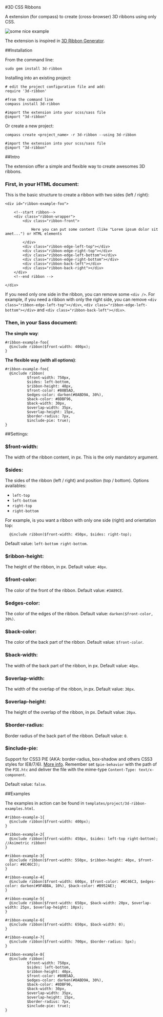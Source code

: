 #3D CSS Ribbons

A extension (for compass) to create (cross-browser) 3D ribbons using only CSS.

![some nice example](http://static.tumblr.com/djfsbl4/N1qllypq4/ribbon_example.png) 

The extension is inspired in [3D Ribbon Generator](http://www.css3d.net/ribbon-generator/).




##Installation

From the command line:

    sudo gem install 3d-ribbon

Installing into an existing project:

    # edit the project configuration file and add:
    require '3d-ribbon'

	#from the command line
    compass install 3d-ribbon

	#import the extension into your scss/sass file
	@import "3d-ribbon"

Or create a new project:

    compass create <project_name> -r 3d-ribbon --using 3d-ribbon 

	#import the extension into your scss/sass file
	@import "3d-ribbon"




##Intro

The extension offer a simple and flexible way to create awesomes 3D ribbons.

### First, in your HTML document:

This is the basic structure to create a ribbon with two sides (left / right):

	<div id="ribbon-example-foo">

		<!--start ribbon-->
		<div class="ribbon-wrapper">
			<div class="ribbon-front">
			
				Here you can put some content (like "Lorem ipsum dolor sit amet...") or HTML elements
				
			</div>
			<div class="ribbon-edge-left-top"></div>
			<div class="ribbon-edge-right-top"></div>
			<div class="ribbon-edge-left-bottom"></div>
			<div class="ribbon-edge-right-bottom"></div>
			<div class="ribbon-back-left"></div>
			<div class="ribbon-back-right"></div>
		</div>
		<!--end ribbon -->

	</div>


If you need only one side in the ribbon, you can remove some `<div />`. For example, if you need a ribbon with only the right side, you can remove `<div class="ribbon-edge-left-top"></div>`, `<div class="ribbon-edge-left-bottom"></div>` and `<div class="ribbon-back-left"></div>`.


### Then, in your Sass document:

**The simple way**:

    #ribbon-example-foo{
      @include ribbon($front-width: 400px);
    }

**The flexible way (with all options)**:

    #ribbon-example-foo{
      @include ribbon(
              $front-width: 750px,
              $sides: left-bottom,
              $ribbon-height: 40px,
              $front-color: #80B5AD, 
              $edges-color: darken(#8ABD9A, 30%), 
              $back-color: #8DBF96,
              $back-width: 30px, 
              $overlap-width: 35px, 
              $overlap-height: 15px,
              $border-radius: 7px,
              $include-pie: true);
    }



##Settings:

### $front-width: 

The width of the ribbon content, in px. This is the only mandatory argument.


### $sides:

The sides of the ribbon (left / right) and position (top / bottom). Options availables:

* `left-top`
* `left-bottom`
* `right-top`
* `right-bottom`

For example, is you want a ribbon with only one side (right) and orientation top:

      @include ribbon($front-width: 450px, $sides: right-top);


Default value: `left-bottom right-bottom`.


### $ribbon-height:

The height of the ribbon, in px. Default value: `40px`.


### $front-color:

The color of the front of the ribbon. Default value: `#3A89CE`.


### $edges-color:

The color of the edges of the ribbon. Default value: `darken($front-color, 30%)`.


### $back-color:

The color of the back part of the ribbon. Default value: `$front-color`.


### $back-width:

The width of the back part of the ribbon, in px. Default value: `40px`.


### $overlap-width:

The width of the overlap of the ribbon, in px. Default value: `30px`.


### $overlap-height:

The height of the overlap of the ribbon, in px. Default value: `20px`.


### $border-radius:

Border radius of the back part of the ribbon. Default value: `0`.


### $include-pie:

Support for CSS3 PIE (AKA: border-radius, box-shadow and others CSS3 styles for IE8/7/6). [More info](http://compass-style.org/reference/compass/css3/pie/). Remember set `$pie-behavior` with the path of the `PIE.htc` and deliver the file with the mime-type `Content-Type: text/x-component`.

Default value: `false`.




##Examples

The examples in action can be found in `templates/project/3d-ribbon-examples.html`.
    
    #ribbon-example-1{
      @include ribbon($front-width: 400px);
    }
    
    #ribbon-example-2{
      @include ribbon($front-width: 450px, $sides: left-top right-bottom); //Asimetric ribbon!
    }
    
    #ribbon-example-3{
      @include ribbon($front-width: 550px, $ribbon-height: 40px, $front-color: #8C46C3);
    }
    
    #ribbon-example-4{
      @include ribbon($front-width: 600px, $front-color: #8C46C3, $edges-color: darken(#9F4BBA, 10%), $back-color: #B952AE);
    }
    
    #ribbon-example-5{
      @include ribbon($front-width: 650px, $back-width: 20px, $overlap-width: 25px, $overlap-height: 10px);
    }
    
    #ribbon-example-6{
      @include ribbon($front-width: 650px, $back-width: 0);
    }
    
    #ribbon-example-7{
      @include ribbon($front-width: 700px, $border-radius: 5px);
    }
    
    #ribbon-example-8{
      @include ribbon(
              $front-width: 750px,
              $sides: left-bottom,
              $ribbon-height: 40px,
              $front-color: #80B5AD, 
              $edges-color: darken(#8ABD9A, 30%), 
              $back-color: #8DBF96,
              $back-width: 30px, 
              $overlap-width: 35px, 
              $overlap-height: 15px,
              $border-radius: 7px,
              $include-pie: true);
    }




